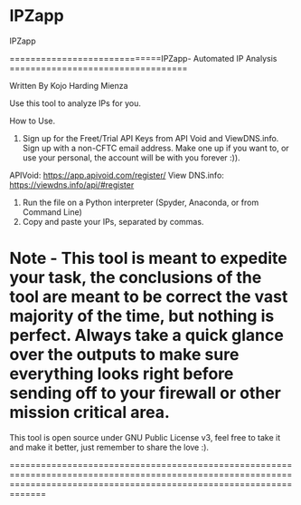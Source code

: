 # IPZapp
IPZapp

=============================IPZapp- Automated IP Analysis ==================================

Written By Kojo Harding Mienza


Use this tool to analyze IPs for you. 


How to Use.

1. Sign up for the Freet/Trial API Keys from API Void and ViewDNS.info. Sign up with a non-CFTC email address. Make one up if you want to, or use your personal, the account will be with you forever :)). 

APIVoid: https://app.apivoid.com/register/
View DNS.info: https://viewdns.info/api/#register

1. Run the file on a Python interpreter (Spyder, Anaconda, or from Command Line)
2. Copy and paste your IPs, separated by commas. 


# Note - This tool is meant to expedite your task, the conclusions of the tool are meant to be correct the vast majority of the time, but nothing is perfect. Always take a quick glance over the outputs to make sure everything looks right before sending off to your firewall or other mission critical area. 



This tool is open source under GNU Public License v3, feel free to take it and make it better, just remember to share the love :). 

=========================================================================================================================================================================
